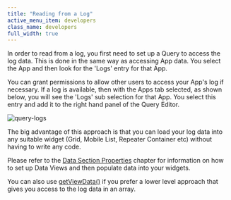 ```yaml
---
title: "Reading from a Log"
active_menu_item: developers
class_name: developers
full_width: true
---
```



In order to read from a log, you first need to set up a Query to access the log data. This is done in the same way as accessing App data. You select the App and then look for the 'Logs' entry for that App.

You can grant permissions to allow other users to access your App's log if necessary. If a log is available, then with the Apps tab selected, as shown below, you will see the 'Logs' sub selection for that App. You select this entry and add it to the right hand panel of the Query Editor.

![query-logs](/img/docs/query-logs.png)

The big advantage of this approach is that you can load your log data into any suitable widget (Grid, Mobile List, Repeater Container etc) without having to write any code.

Please refer to the [Data Section Properties](/developers/documentation/product-guide/advanced-features/data-integration-reporting-dashboards/data-section-properties/) chapter for information on how to set up Data Views and then populate data into your widgets.

You can also use [getViewData()](/developers/documentation/scripting-apis/client-api/data-view-functions/getviewdata) if you prefer a lower level approach that gives you access to the log data in an array.

